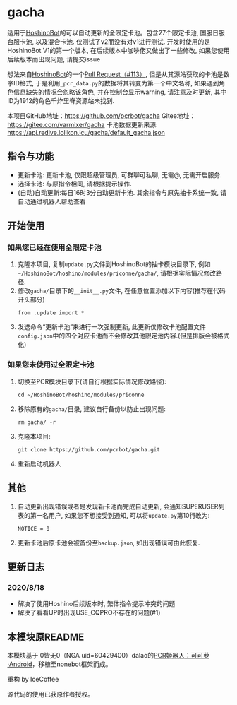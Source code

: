# gacha
适用于[HoshinoBot](https://github.com/Ice-Cirno/HoshinoBot)的可以自动更新的全限定卡池。包含27个限定卡池, 国服日服台服卡池, 以及混合卡池. 仅测试了v2而没有对v1进行测试. 开发时使用的是HoshinoBot V1的第一个版本, 在后续版本中咖啡佬又做出了一些修改, 如果您使用后续版本而出现问题, 请提交issue

想法来自[HoshinoBot](https://github.com/Ice-Cirno/HoshinoBot)的一个[Pull Request（#113）](https://github.com/Ice-Cirno/HoshinoBot/pull/113), 但是从其源站获取的卡池是数字ID格式, 于是利用`_pcr_data.py`的数据将其转变为第一个中文名称, 如果遇到角色信息缺失的情况会忽略该角色, 并在控制台显示warning, 请注意及时更新, 其中ID为1912的角色千炸里脊资源站未找到. 

本项目GitHub地址：https://github.com/pcrbot/gacha
Gitee地址：https://gitee.com/varmixer/gacha
卡池数据更新来源: https://api.redive.lolikon.icu/gacha/default_gacha.json

## 指令与功能
* 更新卡池: 更新卡池, 仅限超级管理员, 可群聊可私聊, 无需@, 无需开启服务. 
* 选择卡池: 与原指令相同, 请根据提示操作. 
* (自动)自动更新:每日16时3分自动更新卡池. 
其余指令与原先抽卡系统一致, 请自动通过机器人帮助查看


## 开始使用
### 如果您已经在使用全限定卡池
1. 克隆本项目, 复制`update.py`文件到HoshinoBot的抽卡模块目录下, 例如`~/HoshinoBot/hoshino/modules/priconne/gacha/`, 请根据实际情况修改路径.
2. 修改`gacha/`目录下的`__init__.py`文件, 在任意位置添加以下内容(推荐在代码开头部分)
    ```
    from .update import *
    ```
3. 发送命令“更新卡池”来进行一次强制更新, 此更新仅修改卡池配置文件`config.json`中的四个对应卡池而不会修改其他限定池内容.(但是排版会被格式化)
### 如果您未使用过全限定卡池
1. 切换至PCR模块目录下(请自行根据实际情况修改路径):
   ```
   cd ~/HoshinoBot/hoshino/modules/priconne
   ```
2. 移除原有的`gacha/`目录, 建议自行备份以防止出现问题:
   ```
   rm gacha/ -r 
   ```
3. 克隆本项目:
   ```
   git clone https://github.com/pcrbot/gacha.git
   ```
4. 重新启动机器人

## 其他
1. 自动更新出现错误或者是发现新卡池而完成自动更新, 会通知SUPERUSER列表的第一名用户, 如果您不想接受到通知, 可以将`update.py`第10行改为:
    ```
    NOTICE = 0
    ```
2. 更新卡池后原卡池会被备份至`backup.json`, 如出现错误可由此恢复. 
   
## 更新日志

### 2020/8/18
* 解决了使用Hoshino后续版本时, 繁体指令提示冲突的问题
* 解决了看看UP时出现USE_CQPRO不存在的问题(#1)

## 本模块原README
本模块基于 0皆无0（NGA uid=60429400）dalao的[PCR姬器人：可可萝·Android](https://bbs.nga.cn/read.php?tid=18434108)，移植至nonebot框架而成。

重构 by IceCoffee

源代码的使用已获原作者授权。
